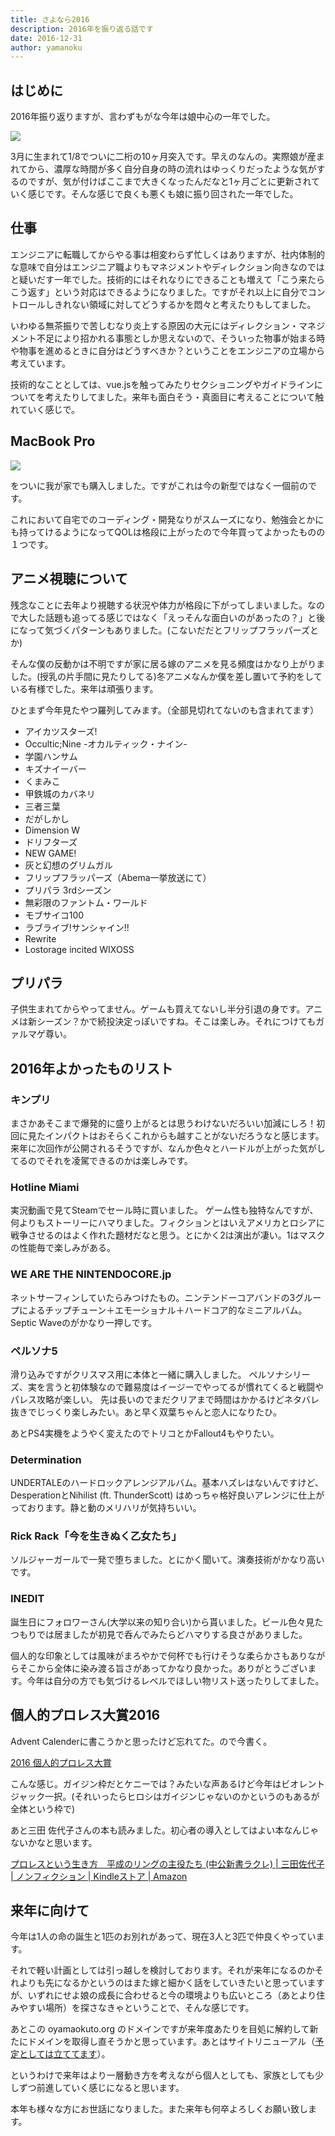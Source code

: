 ```yaml
---
title: さよなら2016
description: 2016年を振り返る話です
date: 2016-12-31
author: yamanoku
---
```


## はじめに
2016年振り返りますが、言わずもがな今年は娘中心の一年でした。

![](https://i.gyazo.com/f19e0440f1e04d1c91a2f98b6f99d9b7.png)

3月に生まれて1/8でついに二桁の10ヶ月突入です。早えのなんの。実際娘が産まれてから、濃厚な時間が多く自分自身の時の流れはゆっくりだったような気がするのですが、気が付けばここまで大きくなったんだなと1ヶ月ごとに更新されていく感じです。そんな感じで良くも悪くも娘に振り回された一年でした。

## 仕事
エンジニアに転職してからやる事は相変わらず忙しくはありますが、社内体制的な意味で自分はエンジニア職よりもマネジメントやディレクション向きなのではと疑いだす一年でした。技術的にはそれなりにできることも増えて「こう来たらこう返す」という対応はできるようになりました。ですがそれ以上に自分でコントロールしきれない領域に対してどうするかを悶々と考えたりもしてました。

いわゆる無茶振りで苦しむなり炎上する原因の大元にはディレクション・マネジメント不足により招かれる事態としか思えないので、そういった物事が始まる時や物事を進めるときに自分はどうすべきか？ということをエンジニアの立場から考えています。

技術的なこととしては、vue.jsを触ってみたりセクショニングやガイドラインについてを考えたりしてました。来年も面白そう・真面目に考えることについて触れていく感じで。

## MacBook Pro
![](https://i.gyazo.com/2f0e8c7496236a261ffe8b63b9a9eb60.png)

をついに我が家でも購入しました。ですがこれは今の新型ではなく一個前のです。

これにおいて自宅でのコーディング・開発なりがスムーズになり、勉強会とかにも持ってけるようになってQOLは格段に上がったので今年買ってよかったものの１つです。

## アニメ視聴について
残念なことに去年より視聴する状況や体力が格段に下がってしまいました。なので大した話題も追ってる感じではなく「えっそんな面白いのがあったの？」と後になって気づくパターンもありました。(こないだだとフリップフラッパーズとか)

そんな僕の反動かは不明ですが家に居る嫁のアニメを見る頻度はかなり上がりました。(授乳の片手間に見たりしてる)冬アニメなんか僕を差し置いて予約をしている有様でした。来年は頑張ります。

ひとまず今年見たやつ羅列してみます。（全部見切れてないのも含まれてます）

- アイカツスターズ!
- Occultic;Nine -オカルティック・ナイン-
- 学園ハンサム
- キズナイーバー
- くまみこ
- 甲鉄城のカバネリ
- 三者三葉
- だがしかし
- Dimension W
- ドリフターズ
- NEW GAME!
- 灰と幻想のグリムガル
- フリップフラッパーズ（Abema一挙放送にて）
- プリパラ 3rdシーズン
- 無彩限のファントム・ワールド
- モブサイコ100
- ラブライブ!サンシャイン!!
- Rewrite
- Lostorage incited WIXOSS

## プリパラ
子供生まれてからやってません。ゲームも買えてないし半分引退の身です。アニメは新シーズン？かで続投決定っぽいですね。そこは楽しみ。それにつけてもガァルマゲ尊い。

## 2016年よかったものリスト

### キンプリ
まさかあそこまで爆発的に盛り上がるとは思うわけないだろいい加減にしろ！初回に見たインパクトはおそらくこれからも越すことがないだろうなと感じます。
来年に次回作が公開されるそうですが、なんか色々とハードルが上がった気がしてるのでそれを凌駕できるのかは楽しみです。

### Hotline Miami
実況動画で見てSteamでセール時に買いました。
ゲーム性も独特なんですが、何よりもストーリーにハマりました。フィクションとはいえアメリカとロシアに戦争させるのはよく作れた題材だなと思う。とにかく2は演出が凄い。1はマスクの性能毎で楽しみがある。

### WE ARE THE NINTENDOCORE.jp
ネットサーフィンしていたらみつけたもの。ニンテンドーコアバンドの3グループによるチップチューン＋エモーショナル＋ハードコア的なミニアルバム。Septic Waveのがかなり一押しです。

### ペルソナ5
滑り込みですがクリスマス用に本体と一緒に購入しました。
ペルソナシリーズ、実を言うと初体験なので難易度はイージーでやってるが慣れてくると戦闘やパレス攻略が楽しい。
先は長いのでまだクリアまで時間はかかるけどネタバレ抜きでじっくり楽しみたい。あと早く双葉ちゃんと恋人になりたひ。

あとPS4実機をようやく変えたのでトリコとかFallout4もやりたい。

### Determination
UNDERTALEのハードロックアレンジアルバム。基本ハズレはないんですけど、DesperationとNihilist (ft. ThunderScott) はめっちゃ格好良いアレンジに仕上がっております。静と動のメリハリが気持ちいい。

### Rick Rack「今を生きぬく乙女たち」
ソルジャーガールで一発で堕ちました。とにかく聞いて。演奏技術がかなり高いです。

### INEDIT
誕生日にフォロワーさん(大学以来の知り合い)から貰いました。ビール色々見たつもりでは居ましたが初見で呑んでみたらどハマりする良さがありました。

個人的な印象としては風味がまろやかで何杯でも行けそうな柔らかさもありながらそこから全体に染み渡る旨さがあってかなり良かった。ありがとうございます。今年は自分の方でも気づけるレベルでほしい物リスト送ったりしてました。

## 個人的プロレス大賞2016
Advent Calenderに書こうかと思ったけど忘れてた。ので今書く。

[2016 個人的プロレス大賞](https://scrapbox.io/yamanoku/%E5%80%8B%E4%BA%BA%E7%9A%84%E3%83%97%E3%83%AD%E3%83%AC%E3%82%B9%E5%A4%A7%E8%B3%9E#5a48f7f0c2cd3f00000294cf)

こんな感じ。ガイジン枠だとケニーでは？みたいな声あるけど今年はビオレントジャック一択。(それいったらヒロシはガイジンじゃないのかというのもあるが全体という枠で)

あと三田 佐代子さんの本も読みました。初心者の導入としてはよい本なんじゃないかなと思います。

[プロレスという生き方　平成のリングの主役たち (中公新書ラクレ) | 三田佐代子 | ノンフィクション | Kindleストア | Amazon](https://www.amazon.co.jp/dp/B01JS51A2E/)

## 来年に向けて
今年は1人の命の誕生と1匹のお別れがあって、現在3人と3匹で仲良くやっています。

それで軽い計画としては引っ越しを検討しております。それが来年になるのかそれよりも先になるかというのはまた嫁と細かく話をしていきたいと思っていますが、いずれにせよ娘の成長に合わせると今の環境よりも広いところ（あとより住みやすい場所）を探さなきゃということで、そんな感じです。

あとこの oyamaokuto.org のドメインですが来年度あたりを目処に解約して新たにドメインを取得し直そうかと思っています。あとはサイトリニューアル（[予定としては立ててます](https://yamanoku.hatenablog.com/entry/2016/08/20/%E3%82%B5%E3%82%A4%E3%83%88%E3%82%92%E3%83%AA%E3%83%8B%E3%83%A5%E3%83%BC%E3%82%A2%E3%83%AB%E3%81%97%E3%81%9F%E3%81%84%E8%A9%B1%EF%BC%88%E8%A8%88%E7%94%BB%EF%BC%89)）。

というわけで来年はより一層動き方を考えながら個人としても、家族としても少しずつ前進していく感じになると思います。

本年も様々な方にお世話になりました。また来年も何卒よろしくお願い致します。
